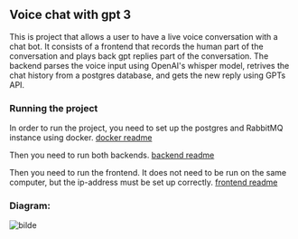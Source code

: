 ## Voice chat with gpt 3
This is project that allows a user to have a live voice conversation with a chat bot. It consists of a frontend that records the human part of the conversation and plays back gpt replies part of the conversation. The backend parses the voice input using OpenAI's whisper model, retrives the chat history from a postgres database, and gets the new reply using GPTs API.  

### Running the project
In order to run the project, you need to set up the postgres and RabbitMQ instance using docker. 
[docker readme](docker/readme.md)

Then you need to run both backends.
[backend readme](backend/readme.md)

Then you need to run the frontend. It does not need to be run on the same computer, but the ip-address must be set up correctly.
[frontend readme](frontend/readme.md)


### Diagram:
![bilde](https://github.com/Espenbfo/chat_project/assets/55250882/21bd6976-257f-4b55-a787-90d9bc511a20)

